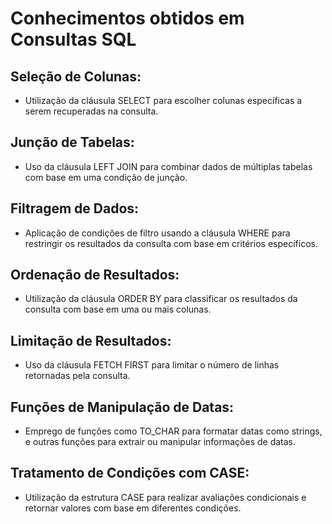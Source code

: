 # Conhecimentos obtidos em Consultas SQL

## Seleção de Colunas:
- Utilização da cláusula SELECT para escolher colunas específicas a serem recuperadas na consulta.

## Junção de Tabelas:
- Uso da cláusula LEFT JOIN para combinar dados de múltiplas tabelas com base em uma condição de junção.

## Filtragem de Dados:
- Aplicação de condições de filtro usando a cláusula WHERE para restringir os resultados da consulta com base em critérios específicos.

## Ordenação de Resultados:
- Utilização da cláusula ORDER BY para classificar os resultados da consulta com base em uma ou mais colunas.

## Limitação de Resultados:
- Uso da cláusula FETCH FIRST para limitar o número de linhas retornadas pela consulta.

## Funções de Manipulação de Datas:
- Emprego de funções como TO_CHAR para formatar datas como strings, e outras funções para extrair ou manipular informações de datas.

## Tratamento de Condições com CASE:
- Utilização da estrutura CASE para realizar avaliações condicionais e retornar valores com base em diferentes condições.